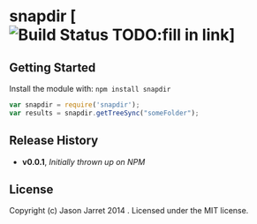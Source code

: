 # snapdir [![Build Status TODO:fill in link](#)]

## Getting Started
Install the module with: `npm install snapdir`

```javascript
var snapdir = require('snapdir');
var results = snapdir.getTreeSync("someFolder");
```

## Release History
- **v0.0.1**, *Initially thrown up on NPM*
    
## License
Copyright (c) Jason Jarret 2014 . Licensed under the MIT license.

